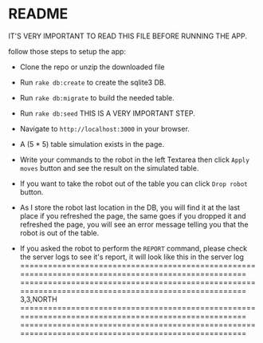 # README

IT'S VERY IMPORTANT TO READ THIS FILE BEFORE RUNNING THE APP.

follow those steps to setup the app:

* Clone the repo or unzip the downloaded file

* Run ```rake db:create``` to create the sqlite3 DB.

* Run ```rake db:migrate``` to build the needed table.

* Run ```rake db:seed``` THIS IS A VERY IMPORTANT STEP.

* Navigate to ```http://localhost:3000``` in your browser.

* A (5 * 5) table simulation exists in the page.

* Write your commands to the robot in the left Textarea then click ```Apply moves``` button and see the result on the simulated table.

* If you want to take the robot out of the table you can click ```Drop robot``` button.

* As I store the robot last location in the DB, you will find it at the last place if you refreshed the page, the same goes if you dropped it and refreshed the page, you will see an error message telling you that the robot is out of the table.

* If you asked the robot to perform the ```REPORT``` command, please check the server logs to see it's report, it will look like this in the server log
====================================================================================================
====================================================================================================
3,3,NORTH
====================================================================================================
====================================================================================================
